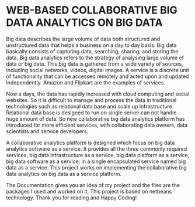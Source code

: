 # WEB-BASED COLLABORATIVE BIG DATA ANALYTICS ON BIG DATA

Big data describes the large volume of data both structured and unstructured data that helps a business on a day to day basis. Big data basically consists of capturing data, searching, sharing, and storing the data. Big data analytics refers to the strategy of analysing large volume of data or big data. This big data is gathered from a wide variety of sources, including social networks, videos, digital images. A service is a discrete unit of functionality that can be accessed remotely and acted upon and updated independently. Amazon and Flipkart are the examples of services. 

Now a days, the data has rapidly increased with cloud computing and social websites. So it is difficult to manage and process the data in traditional technologies such as relational data base and scale up infrastructure. Relational data base is designed to run on single server can not handle huge amount of data. So new collaborative big data analytics platform has introduced for more efficient services, with collaborating data owners, data scientists and service developers. 

A collaborative analytics platform is designed which focus on big data analytics software as a service. It provides all the three commonly required services, big data infrastructure as a service, big data platform as a service, big data software as a service; in a single encapsulated service named big data as a service. This project works on implementing the collaborative big data analytics on big data as a service platform.

The Documentation gives you an idea of my project and the files are the packages I used and worked on it. This project is based on netbeans technology. Thank you for reading and Happy Coding!
